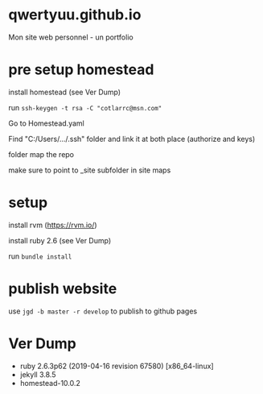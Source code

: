# qwertyuu.github.io

Mon site web personnel - un portfolio

# pre setup homestead

install homestead (see Ver Dump)

run `ssh-keygen -t rsa -C "cotlarrc@msn.com"`

Go to Homestead.yaml

Find "C:/Users/.../.ssh" folder and link it at both place (authorize and keys)

folder map the repo

make sure to point to _site subfolder in site maps

# setup

install rvm (https://rvm.io/)

install ruby 2.6 (see Ver Dump)

run `bundle install`

# publish website

use `jgd -b master -r develop` to publish to github pages

# Ver Dump

- ruby 2.6.3p62 (2019-04-16 revision 67580) [x86_64-linux]
- jekyll 3.8.5
- homestead-10.0.2
